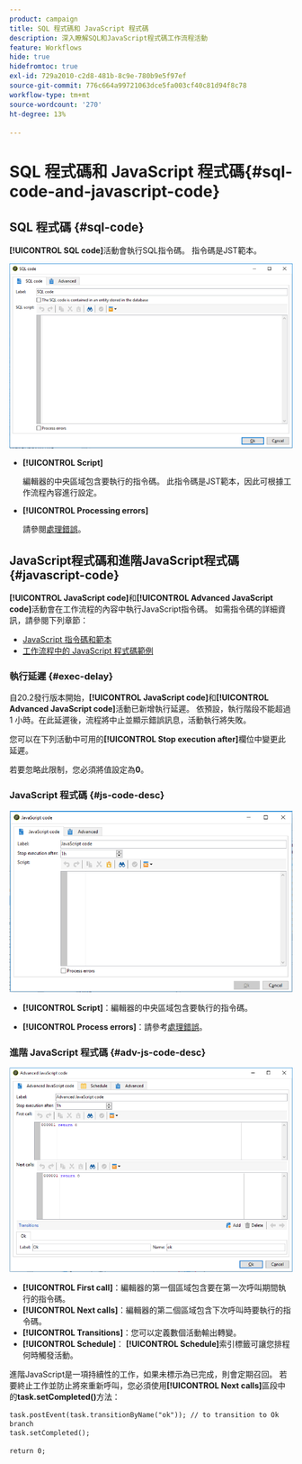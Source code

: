 ```yaml
---
product: campaign
title: SQL 程式碼和 JavaScript 程式碼
description: 深入瞭解SQL和JavaScript程式碼工作流程活動
feature: Workflows
hide: true
hidefromtoc: true
exl-id: 729a2010-c2d8-481b-8c9e-780b9e5f97ef
source-git-commit: 776c664a99721063dce5fa003cf40c81d94f8c78
workflow-type: tm+mt
source-wordcount: '270'
ht-degree: 13%

---
```


# SQL 程式碼和 JavaScript 程式碼{#sql-code-and-javascript-code}



## SQL 程式碼 {#sql-code}

**[!UICONTROL SQL code]**&#x200B;活動會執行SQL指令碼。 指令碼是JST範本。

![](assets/sql_code.png)

* **[!UICONTROL Script]**

  編輯器的中央區域包含要執行的指令碼。 此指令碼是JST範本，因此可根據工作流程內容進行設定。

* **[!UICONTROL Processing errors]**

  請參閱[處理錯誤](monitoring-workflow-execution.md#processing-errors)。

## JavaScript程式碼和進階JavaScript程式碼 {#javascript-code}

**[!UICONTROL JavaScript code]**&#x200B;和&#x200B;**[!UICONTROL Advanced JavaScript code]**&#x200B;活動會在工作流程的內容中執行JavaScript指令碼。 如需指令碼的詳細資訊，請參閱下列章節：

* [JavaScript 指令碼和範本](javascript-scripts-and-templates.md)
* [工作流程中的 JavaScript 程式碼範例](javascript-in-workflows.md)

### 執行延遲 {#exec-delay}

自20.2發行版本開始，**[!UICONTROL JavaScript code]**&#x200B;和&#x200B;**[!UICONTROL Advanced JavaScript code]**&#x200B;活動已新增執行延遲。 依預設，執行階段不能超過 1 小時。在此延遲後，流程將中止並顯示錯誤訊息，活動執行將失敗。

您可以在下列活動中可用的&#x200B;**[!UICONTROL Stop execution after]**&#x200B;欄位中變更此延遲。

若要忽略此限制，您必須將值設定為&#x200B;**0**。

### JavaScript 程式碼 {#js-code-desc}

![](assets/javascript_code.png)

* **[!UICONTROL Script]**：編輯器的中央區域包含要執行的指令碼。

* **[!UICONTROL Process errors]**：請參考[處理錯誤](monitoring-workflow-execution.md#processing-errors)。

### 進階 JavaScript 程式碼 {#adv-js-code-desc}

![](assets/advanced_javascript_code.png)

* **[!UICONTROL First call]**：編輯器的第一個區域包含要在第一次呼叫期間執行的指令碼。
* **[!UICONTROL Next calls]**：編輯器的第二個區域包含下次呼叫時要執行的指令碼。
* **[!UICONTROL Transitions]**：您可以定義數個活動輸出轉變。
* **[!UICONTROL Schedule]**： **[!UICONTROL Schedule]**&#x200B;索引標籤可讓您排程何時觸發活動。

進階JavaScript是一項持續性的工作，如果未標示為已完成，則會定期召回。 若要終止工作並防止將來重新呼叫，您必須使用&#x200B;**[!UICONTROL Next calls]**&#x200B;區段中的&#x200B;**task.setCompleted()**&#x200B;方法：

```
task.postEvent(task.transitionByName("ok")); // to transition to Ok branch
task.setCompleted();

return 0;
```
